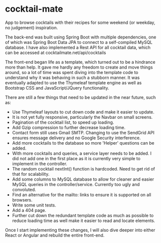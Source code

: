 # cocktail-mate
App to browse cocktails with their recipes for some weekend (or weekday, no judgement) inspiration.

The back-end was built using Spring Boot with multiple dependencies, one of which was Spring Boot Data JPA to connect to a self-compiled MySQL database.
I have also implemented a Rest API for all cocktail data, which can be accessed at cocktailmate.net/api/cocktails

The front-end began life as a template, which turned out to be a hindrance more than help. It gave me hardly any freedom to create and move things around, so a lot of time was spent diving into the template code to understand why it was behaving in such a stubborn manner. It was eventually adapted to use the Thymeleaf template engine as well as Bootstrap CSS and JavaScript/JQuery functionality.

There are still a few things that need to be updated in the near future, such as:

- Use Thymeleaf layouts to cut down code and make it easier to update.
- It is not yet fully responsive, particularly the Navbar on small screens.
- Pagination of the cocktail list, to speed up loading.
- Add Gzip compression to further decrease loading time.
- Contact form still uses Gmail SMTP. Changing to use the SendGrid API ensures message delivery and no Google Security interference.
- Add more cocktails to the database so more 'Helper' questions can be added.
- With more cocktails and queries, a service layer needs to be added. I did not add one in the first place as it is currently very simple to implement in the controller.
- The random cocktail nextInt() function is hardcoded. Need to get rid of that for scalability.
- Add some columns to MySQL database to allow for cleaner and easier MySQL queries in the controller/service. Currently too ugly and convoluted.
- Find an alternative for the mailto: links to ensure it is supported on all browsers.
- Write some unit tests.
- Add a 404 page.
- Further cut down the redundant template code as much as possible to reduce loading time as well make it easier to read and locate elements.

Once I start implementing these changes, I will also dive deeper into either React or Angular and rebuild the entire front-end.
